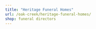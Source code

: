 ```yaml
---
title: "Heritage Funeral Homes"
url: /oak-creek/heritage-funeral-homes/
shop: funeral directors
---
```


